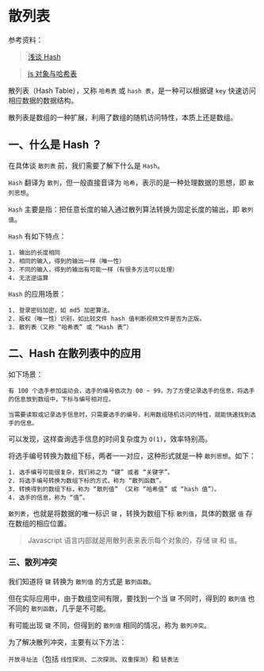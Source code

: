 # 散列表

参考资料：

> [浅谈 Hash](https://www.jianshu.com/p/ec7b848f83a7)

> [js 对象与哈希表](https://segmentfault.com/a/1190000007692754)

散列表（Hash Table），又称 `哈希表` 或 `hash 表`，是一种可以根据键 `key` 快速访问相应数据的数据结构。

散列表是数组的一种扩展，利用了数组的随机访问特性，本质上还是数组。

## 一、什么是 Hash ？

在具体谈 `散列表` 前，我们需要了解下什么是 `Hash`。

`Hash` 翻译为 `散列`，但一般直接音译为 `哈希`，表示的是一种处理数据的思想，即 `散列思想`。

`Hash` 主要是指：把任意长度的输入通过散列算法转换为固定长度的输出，即 `散列值`。

`Hash` 有如下特点：

```
1. 输出的长度相同
2. 相同的输入，得到的输出一样（唯一性）
3. 不同的输入，得到的输出有可能一样（有很多方法可以处理）
4. 无法逆运算
```

`Hash` 的应用场景：

```
1. 登录密码加密，如 md5 加密算法。
2. 版权（唯一性）识别，如比较文件 hash 值判断视频文件是否为正版。
3. 散列表（又称 “哈希表” 或 “Hash 表”）
```

## 二、Hash 在散列表中的应用

如下场景：

```
有 100 个选手参加运动会，选手的编号依次为 00 ~ 99，为了方便记录选手的信息，将选手的信息放到数组中，下标与编号相对应。

当需要读取或记录选手信息时，只需要选手的编号，利用数组随机访问的特性，就能快速找到选手的信息。
```

可以发现，这样查询选手信息的时间复杂度为 `O(1)`，效率特别高。

将选手编号转换为数组下标，两者一一对应，这种形式就是一种 `散列思想`。如下：

```
1. 选手编号可能很复杂，我们称之为 “键” 或者 “关键字”。
2. 将选手编号转换为数组下标的方式，称为 “散列函数”。
3. 转换得到的数组下标，称为 “散列值” （又称 “哈希值” 或 “hash 值”）。
4. 选手的信息，称为 “值”。
```

`散列表`，也就是将数据的唯一标识 `键` ，转换为数组下标 `散列值`，具体的数据 `值` 存在数组的相应位置。

> Javascript 语言内部就是用散列表来表示每个对象的，存储 `键` 和 `值`。

### 三、散列冲突

我们知道将 `键` 转换为 `散列值` 的方式是 `散列函数`。

但在实际应用中，由于数组空间有限，要找到一个当 `键` 不同时，得到的 `散列值` 也不同的 `散列函数`，几乎是不可能。

有可能出现 `键` 不同，但得到的 `散列值` 相同的情况，称为 `散列冲突`。

为了解决散列冲突，主要有以下方法：

`开放寻址法`（包括 `线性探测`、`二次探测`、`双重探测`）和 `链表法`